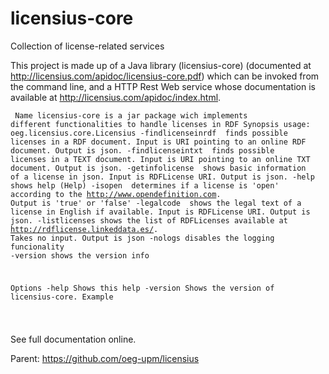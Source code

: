 # licensius-core
Collection of license-related services

This project is made up of a Java library (licensius-core) (documented at http://licensius.com/apidoc/licensius-core.pdf) which can be invoked from the command line, and a HTTP Rest Web service whose documentation is available at http://licensius.com/apidoc/index.html.

<code><pre>
Name
licensius-core is a jar package wich implements different functionalities to handle licenses in RDF
Synopsis
usage: oeg.licensius.core.Licensius
 -findlicenseinrdf <arg>   finds possible licenses in a RDF document.
                           Input is URI pointing to an online RDF
                           document. Output is json.
 -findlicenseintxt <arg>   finds possible licenses in a TEXT document.
                           Input is URI pointing to an online TXT
                           document. Output is json.
 -getinfolicense <arg>     shows basic information of a license in json.
                           Input is RDFLicense URI. Output is json.
 -help                     shows help (Help)
 -isopen <arg>             determines if a license is 'open' according to
                           the http://www.opendefinition.com. Output is
                           'true' or 'false'
 -legalcode <arg>          shows the legal text of a license in English if
                           available.  Input is RDFLicense URI. Output is
                           json.
 -listlicenses             shows the list of RDFLicenses available at
                           http://rdflicense.linkeddata.es/. Takes no
                           input. Output is json
 -nologs                   disables the logging funcionality
 -version                  shows the version info

Options
-help
	Shows this help
-version
	Shows the version of licensius-core. Example

</pre></code>
See full documentation online.

Parent:
https://github.com/oeg-upm/licensius


